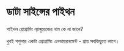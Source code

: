 # ডাটা সাইন্সের পাইথন

পাইথন প্রোগ্রামিং ল্যাঙ্গুয়েজের নাম কে না জানে?

খুবই পপুলার একটা প্রোগ্রামিং এনভায়রনমেন্ট - প্রায় সবকিছুতে লাগে। 

